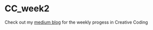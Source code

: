 # CC_week2

Check out my [medium blog]([url](https://medium.com/@vr2368/creative-coding-process-blog-86607770b0c1)https://medium.com/@vr2368/creative-coding-process-blog-86607770b0c1) for the weekly progess in Creative Coding

